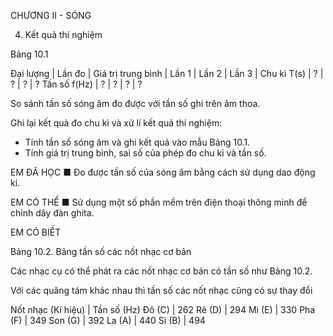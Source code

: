 CHƯƠNG II - SÓNG

4. Kết quả thí nghiệm

Bảng 10.1

Đại lượng | Lần đo | Giá trị trung bình
           | Lần 1 | Lần 2 | Lần 3 |
Chu kì T(s) | ? | ? | ? | ?
Tần số f(Hz) | ? | ? | ? | ?

So sánh tần số sóng âm đo được với tần số ghi trên âm thoa.

Ghi lại kết quả đo chu kì và xử lí kết quả thí nghiệm:
- Tính tần số sóng âm và ghi kết quả vào mẫu Bảng 10.1.
- Tính giá trị trung bình, sai số của phép đo chu kì và tần số.

EM ĐÃ HỌC
■ Đo được tần số của sóng âm bằng cách sử dụng dao động kí.

EM CÓ THỂ
■ Sử dụng một số phần mềm trên điện thoại thông minh để chỉnh dây đàn ghita.

EM CÓ BIẾT

Bảng 10.2. Bảng tần số các nốt nhạc cơ bản

Các nhạc cụ có thể phát ra các nốt nhạc cơ bản có tần số như Bảng 10.2.

Với các quãng tám khác nhau thì tần số các nốt nhạc cũng có sự thay đổi

Nốt nhạc (Kí hiệu) | Tần số (Hz)
Đô (C) | 262
Rê (D) | 294
Mi (E) | 330
Pha (F) | 349
Son (G) | 392
La (A) | 440
Si (B) | 494